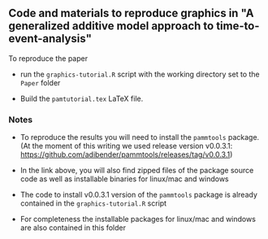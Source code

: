 ## Code and materials to reproduce graphics in "A generalized additive model approach to time-to-event-analysis"

To reproduce the paper

  - run the `graphics-tutorial.R` script with the working directory set to the `Paper` folder

  - Build the `pamtutorial.tex` LaTeX file.


### Notes

- To reproduce the results you will need to install the `pammtools` package.
(At the moment of this writing we used release version v0.0.3.1: https://github.com/adibender/pammtools/releases/tag/v0.0.3.1)

- In the link above, you will also find zipped files of the package source code
as well as installable binaries for linux/mac and windows

- The code to install v0.0.3.1 version of the `pammtools`  package is already
contained in the `graphics-tutorial.R` script

- For completeness the installable packages for linux/mac and windows are also
contained in this folder
